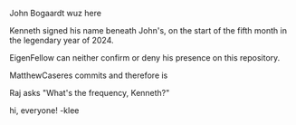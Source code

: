 John Bogaardt wuz here

Kenneth signed his name beneath John's, on the start of the fifth month in the legendary year of 2024.

EigenFellow can neither confirm or deny his presence on this repository.

MatthewCaseres commits and therefore is

Raj asks "What's the frequency, Kenneth?"

hi, everyone! -klee
